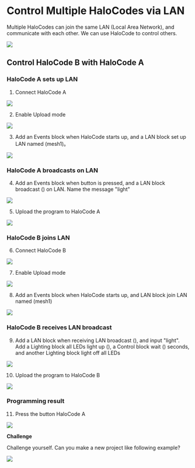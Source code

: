 # Control Multiple HaloCodes via LAN

Multiple HaloCodes can join the same LAN \(Local Area Network\), and communicate with each other. We can use HaloCode to control others.

![](../../../../.gitbook/assets/0%20%2823%29.png)

## Control HaloCode B with HaloCode A

### HaloCode A sets up LAN

1. Connect HaloCode A

![](../../../../.gitbook/assets/1%20%283%29.gif)

2. Enable Upload mode

![](../../../../.gitbook/assets/2%20%282%29.gif)

3. Add an Events block when HaloCode starts up, and a LAN block set up LAN named \(mesh1\)。

![](../../../../.gitbook/assets/3%20%2812%29.gif)

### HaloCode A broadcasts on LAN

4. Add an Events block when button is pressed, and a LAN block broadcast \(\) on LAN. Name the message "light"

![](../../../../.gitbook/assets/4%20%2811%29.gif)

5. Upload the program to HaloCode A

![](../../../../.gitbook/assets/5%20%288%29.gif)

### HaloCode B joins LAN

6. Connect HaloCode B

![](../../../../.gitbook/assets/6.gif)

7. Enable Upload mode

![](../../../../.gitbook/assets/7%20%281%29.gif)

8. Add an Events block when HaloCode starts up, and LAN block join LAN named \(mesh1\)

![](../../../../.gitbook/assets/8%20%281%29.gif)

### HaloCode B receives LAN broadcast

9. Add a LAN block when receiving LAN broadcast \(\), and input "light". Add a Lighting block all LEDs light up \(\), a Control block wait \(\) seconds, and another Lighting block light off all LEDs

![](../../../../.gitbook/assets/9%20%287%29.gif)

10. Upload the program to HaloCode B

![](../../../../.gitbook/assets/10.gif)

### Programming result

11. Press the button HaloCode A

![](../../../../.gitbook/assets/11%20%282%29.gif)

**Challenge**

Challenge yourself. Can you make a new project like following example?

![](../../../../.gitbook/assets/12%20%285%29.gif)

